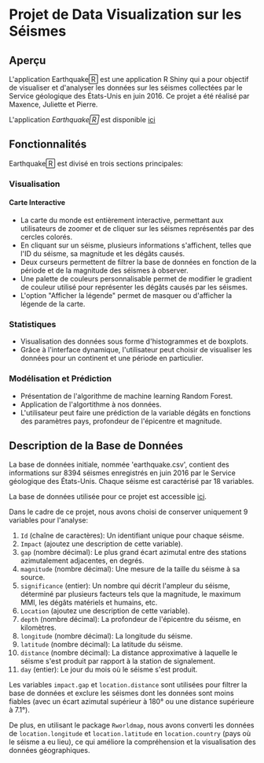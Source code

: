 # Projet de Data Visualization sur les Séismes

## Aperçu

L'application Earthquake🅁 est une application R Shiny qui a pour objectif de visualiser et d'analyser les données sur les séismes collectées par le Service géologique des États-Unis en juin 2016. Ce projet a été réalisé par Maxence, Juliette et Pierre.

L'application *Earthquake🅁* est disponible [ici](https://pierreboutonnet.shinyapps.io/Data_Visualization_3/)

## Fonctionnalités

Earthquake🅁 est divisé en trois sections principales:

### Visualisation

#### Carte Interactive

- La carte du monde est entièrement interactive, permettant aux utilisateurs de zoomer et de cliquer sur les séismes représentés par des cercles colorés.
- En cliquant sur un séisme, plusieurs informations s'affichent, telles que l'ID du séisme, sa magnitude et les dégâts causés.
- Deux curseurs permettent de filtrer la base de données en fonction de la période et de la magnitude des séismes à observer.
- Une palette de couleurs personnalisable permet de modifier le gradient de couleur utilisé pour représenter les dégâts causés par les séismes.
- L'option "Afficher la légende" permet de masquer ou d'afficher la légende de la carte.

### Statistiques

- Visualisation des données sous forme d'histogrammes et de boxplots.
- Grâce à l'interface dynamique, l'utilisateur peut choisir de visualiser les données pour un continent et une période en particulier.
  
### Modélisation et Prédiction

- Présentation de l'algorithme de machine learning Random Forest.
- Application de l'algortithme à nos données.
- L'utilisateur peut faire une prédiction de la variable dégâts en fonctions des paramètres pays, profondeur de l'épicentre et magnitude.

## Description de la Base de Données

La base de données initiale, nommée 'earthquake.csv', contient des informations sur 8394 séismes enregistrés en juin 2016 par le Service géologique des États-Unis. Chaque séisme est caractérisé par 18 variables.

La base de données utilisée pour ce projet est accessible [ici](lien_vers_la_base_de_données).

Dans le cadre de ce projet, nous avons choisi de conserver uniquement 9 variables pour l'analyse:

1. `Id` (chaîne de caractères): Un identifiant unique pour chaque séisme.
2. `Impact` (ajoutez une description de cette variable).
3. `gap` (nombre décimal): Le plus grand écart azimutal entre des stations azimutalement adjacentes, en degrés.
4. `magnitude` (nombre décimal): Une mesure de la taille du séisme à sa source.
5. `significance` (entier): Un nombre qui décrit l'ampleur du séisme, déterminé par plusieurs facteurs tels que la magnitude, le maximum MMI, les dégâts matériels et humains, etc.
6. `Location` (ajoutez une description de cette variable).
7. `depth` (nombre décimal): La profondeur de l'épicentre du séisme, en kilomètres.
8. `longitude` (nombre décimal): La longitude du séisme.
9. `latitude` (nombre décimal): La latitude du séisme.
10. `distance` (nombre décimal): La distance approximative à laquelle le séisme s'est produit par rapport à la station de signalement.
11. `day` (entier): Le jour du mois où le séisme s'est produit.

Les variables `impact.gap` et `location.distance` sont utilisées pour filtrer la base de données et exclure les séismes dont les données sont moins fiables (avec un écart azimutal supérieur à 180° ou une distance supérieure à 7.1°).

De plus, en utilisant le package `Rworldmap`, nous avons converti les données de `location.longitude` et `location.latitude` en `location.country` (pays où le séisme a eu lieu), ce qui améliore la compréhension et la visualisation des données géographiques.




